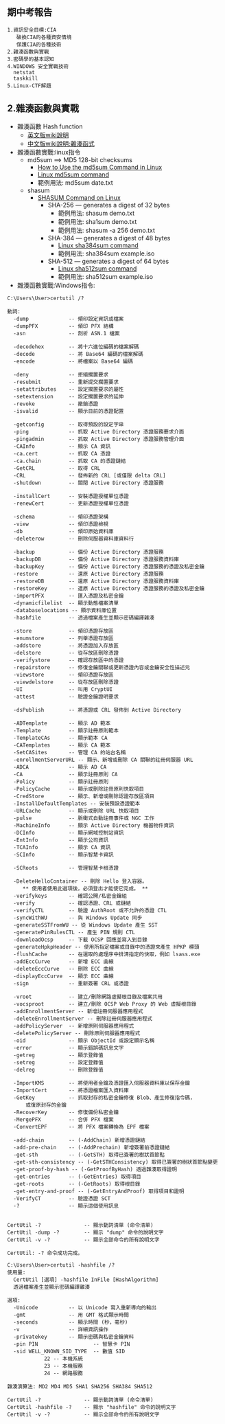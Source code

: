 ## 期中考報告
```
1.資訊安全目標:CIA
   破換CIA的各種資安情境
   保護CIA的各種技術
2.雜湊函數與實戰
3.密碼學的基本認知
4.WINDOWS 安全實戰技術
  netstat 
  taskkill
5.Linux-CTF解題
```

## 2.雜湊函數與實戰
- 雜湊函數 Hash function
  - [英文版wiki說明](https://en.wikipedia.org/wiki/Hash_function)
  - [中文版wiki說明:雜湊函式](https://zh.wikipedia.org/wiki/%E6%95%A3%E5%88%97%E5%87%BD%E6%95%B8)
- 雜湊函數實戰:linux指令
  - md5sum  ==> MD5 128-bit checksums
    - [How to Use the md5sum Command in Linux](https://phoenixnap.com/kb/md5sum-linux) 
    - [Linux md5sum command](https://www.computerhope.com/unix/md5sum.htm)
    - 範例用法:  md5sum date.txt
  - shasum 
    - [SHASUM Command on Linux](https://linuxhint.com/shasum-linux/)  
      - SHA-256 — generates a digest of 32 bytes
        - 範例用法: shasum demo.txt
        - 範例用法: sha1sum demo.txt 
        - 範例用法: shasum -a 256 demo.txt
      - SHA-384 — generates a digest of 48 bytes
        - [Linux sha384sum command](https://www.computerhope.com/unix/sha384sum.htm) 
        - 範例用法: sha384sum example.iso
      - SHA-512 — generates a digest of 64 bytes
        - [Linux sha512sum command](https://www.computerhope.com/unix/sha512sum.htm)
        - 範例用法: sha512sum example.iso 
- 雜湊函數實戰:Windows指令:

```
C:\Users\User>certutil /?

動詞:
  -dump             -- 傾印設定資訊或檔案
  -dumpPFX          -- 傾印 PFX 結構
  -asn              -- 剖析 ASN.1 檔案

  -decodehex        -- 將十六進位編碼的檔案解碼
  -decode           -- 將 Base64 編碼的檔案解碼
  -encode           -- 將檔案以 Base64 編碼

  -deny             -- 拒絕擱置要求
  -resubmit         -- 重新提交擱置要求
  -setattributes    -- 設定擱置要求的屬性
  -setextension     -- 設定擱置要求的延伸
  -revoke           -- 撤銷憑證
  -isvalid          -- 顯示目前的憑證配置

  -getconfig        -- 取得預設的設定字串
  -ping             -- 抓取 Active Directory 憑證服務要求介面
  -pingadmin        -- 抓取 Active Directory 憑證服務管理介面
  -CAInfo           -- 顯示 CA 資訊
  -ca.cert          -- 抓取 CA 憑證
  -ca.chain         -- 抓取 CA 的憑證鏈結
  -GetCRL           -- 取得 CRL
  -CRL              -- 發佈新的 CRL [或僅限 delta CRL]
  -shutdown         -- 關閉 Active Directory 憑證服務

  -installCert      -- 安裝憑證授權單位憑證
  -renewCert        -- 更新憑證授權單位憑證

  -schema           -- 傾印憑證架構
  -view             -- 傾印憑證檢視
  -db               -- 傾印原始資料庫
  -deleterow        -- 刪除伺服器資料庫資料行

  -backup           -- 備份 Active Directory 憑證服務
  -backupDB         -- 備份 Active Directory 憑證服務資料庫
  -backupKey        -- 備份 Active Directory 憑證服務的憑證及私密金鑰
  -restore          -- 還原 Active Directory 憑證服務
  -restoreDB        -- 還原 Active Directory 憑證服務資料庫
  -restoreKey       -- 還原 Active Directory 憑證服務的憑證及私密金鑰
  -importPFX        -- 匯入憑證及私密金鑰
  -dynamicfilelist  -- 顯示動態檔案清單
  -databaselocations -- 顯示資料庫位置
  -hashfile         -- 透過檔案產生並顯示密碼編譯雜湊

  -store            -- 傾印憑證存放區
  -enumstore        -- 列舉憑證存放區
  -addstore         -- 將憑證加入存放區
  -delstore         -- 從存放區刪除憑證
  -verifystore      -- 確認存放區中的憑證
  -repairstore      -- 修復金鑰關聯或更新憑證內容或金鑰安全性描述元
  -viewstore        -- 傾印憑證存放區
  -viewdelstore     -- 從存放區刪除憑證
  -UI               -- 叫用 CryptUI
  -attest           -- 驗證金鑰證明要求

  -dsPublish        -- 將憑證或 CRL 發佈到 Active Directory

  -ADTemplate       -- 顯示 AD 範本
  -Template         -- 顯示註冊原則範本
  -TemplateCAs      -- 顯示範本 CA
  -CATemplates      -- 顯示 CA 範本
  -SetCASites       -- 管理 CA 的站台名稱
  -enrollmentServerURL -- 顯示、新增或刪除 CA 關聯的註冊伺服器 URL
  -ADCA             -- 顯示 AD CA
  -CA               -- 顯示註冊原則 CA
  -Policy           -- 顯示註冊原則
  -PolicyCache      -- 顯示或刪除註冊原則快取項目
  -CredStore        -- 顯示、新增或刪除認證存放區項目
  -InstallDefaultTemplates -- 安裝預設憑證範本
  -URLCache         -- 顯示或刪除 URL 快取項目
  -pulse            -- 脈衝式自動註冊事件或 NGC 工作
  -MachineInfo      -- 顯示 Active Directory 機器物件資訊
  -DCInfo           -- 顯示網域控制站資訊
  -EntInfo          -- 顯示公司資訊
  -TCAInfo          -- 顯示 CA 資訊
  -SCInfo           -- 顯示智慧卡資訊

  -SCRoots          -- 管理智慧卡根憑證

  -DeleteHelloContainer -- 刪除 Hello 登入容器。
     ** 使用者使用此選項後，必須登出才能使它完成。 **
  -verifykeys       -- 確認公開/私密金鑰組
  -verify           -- 確認憑證、CRL 或鏈結
  -verifyCTL        -- 驗證 AuthRoot 或不允許的憑證 CTL
  -syncWithWU       -- 與 Windows Update 同步
  -generateSSTFromWU -- 從 Windows Update 產生 SST
  -generatePinRulesCTL -- 產生 PIN 規則 CTL
  -downloadOcsp     -- 下載 OCSP 回應並寫入到目錄
  -generateHpkpHeader -- 使用所指定檔案或目錄中的憑證來產生 HPKP 標頭
  -flushCache       -- 在選取的處理序中排清指定的快取，例如 lsass.exe
  -addEccCurve      -- 新增 ECC 曲線
  -deleteEccCurve   -- 刪除 ECC 曲線
  -displayEccCurve  -- 顯示 ECC 曲線
  -sign             -- 重新簽署 CRL 或憑證

  -vroot            -- 建立/刪除網路虛擬根目錄及檔案共用
  -vocsproot        -- 建立/刪除 OCSP Web Proxy 的 Web 虛擬根目錄
  -addEnrollmentServer -- 新增註冊伺服器應用程式
  -deleteEnrollmentServer -- 刪除註冊伺服器應用程式
  -addPolicyServer  -- 新增原則伺服器應用程式
  -deletePolicyServer -- 刪除原則伺服器應用程式
  -oid              -- 顯示 ObjectId 或設定顯示名稱
  -error            -- 顯示錯誤碼訊息文字
  -getreg           -- 顯示登錄值
  -setreg           -- 設定登錄值
  -delreg           -- 刪除登錄值

  -ImportKMS        -- 將使用者金鑰及憑證匯入伺服器資料庫以保存金鑰
  -ImportCert       -- 將憑證檔案匯入資料庫
  -GetKey           -- 抓取封存的私密金鑰修復 Blob、產生修復指令碼，
      或復原封存的金鑰
  -RecoverKey       -- 修復備份私密金鑰
  -MergePFX         -- 合併 PFX 檔案
  -ConvertEPF       -- 將 PFX 檔案轉換為 EPF 檔案

  -add-chain        -- (-AddChain) 新增憑證鏈結
  -add-pre-chain    -- (-AddPrechain) 新增簽署前憑證鏈結
  -get-sth          -- (-GetSTH) 取得已簽署的樹狀首節點
  -get-sth-consistency -- (-GetSTHConsistency) 取得已簽署的樹狀首節點變更
  -get-proof-by-hash -- (-GetProofByHash) 透過雜湊取得證明
  -get-entries      -- (-GetEntries) 取得項目
  -get-roots        -- (-GetRoots) 取得根目錄
  -get-entry-and-proof -- (-GetEntryAndProof) 取得項目和證明
  -VerifyCT         -- 驗證憑證 SCT
  -?                -- 顯示這個使用訊息


CertUtil -?              -- 顯示動詞清單 (命令清單)
CertUtil -dump -?        -- 顯示 "dump" 命令的說明文字
CertUtil -v -?           -- 顯示全部命令的所有說明文字

CertUtil: -? 命令成功完成。
```

```
C:\Users\User>certutil -hashfile /?
使用量:
  CertUtil [選項] -hashfile InFile [HashAlgorithm]
  透過檔案產生並顯示密碼編譯雜湊

選項:
  -Unicode          -- 以 Unicode 寫入重新導向的輸出
  -gmt              -- 用 GMT 格式顯示時間
  -seconds          -- 顯示時間 (秒，毫秒)
  -v                -- 詳細資訊操作
  -privatekey       -- 顯示密碼與私密金鑰資料
  -pin PIN                  -- 智慧卡 PIN
  -sid WELL_KNOWN_SID_TYPE  -- 數值 SID
            22 -- 本機系統
            23 -- 本機服務
            24 -- 網路服務

雜湊演算法: MD2 MD4 MD5 SHA1 SHA256 SHA384 SHA512

CertUtil -?              -- 顯示動詞清單 (命令清單)
CertUtil -hashfile -?    -- 顯示 "hashfile" 命令的說明文字
CertUtil -v -?           -- 顯示全部命令的所有說明文字
```
